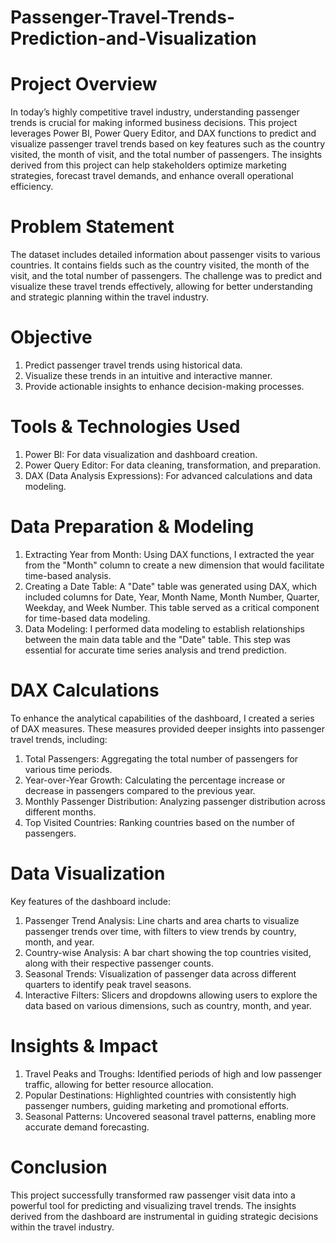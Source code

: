 # Passenger-Travel-Trends-Prediction-and-Visualization

# Project Overview
In today’s highly competitive travel industry, understanding passenger trends is crucial for making informed business decisions. This project leverages Power BI, Power Query Editor, and DAX functions to predict and visualize passenger travel trends based on key features such as the country visited, the month of visit, and the total number of passengers. The insights derived from this project can help stakeholders optimize marketing strategies, forecast travel demands, and enhance overall operational efficiency.

# Problem Statement
The dataset includes detailed information about passenger visits to various countries. It contains fields such as the country visited, the month of the visit, and the total number of passengers. The challenge was to predict and visualize these travel trends effectively, allowing for better understanding and strategic planning within the travel industry.

# Objective

1. Predict passenger travel trends using historical data.
2. Visualize these trends in an intuitive and interactive manner.
3. Provide actionable insights to enhance decision-making processes.
   
# Tools & Technologies Used

1. Power BI: For data visualization and dashboard creation.
2. Power Query Editor: For data cleaning, transformation, and preparation.
3. DAX (Data Analysis Expressions): For advanced calculations and data modeling.
   
# Data Preparation & Modeling

1. Extracting Year from Month: Using DAX functions, I extracted the year from the "Month" column to create a new dimension that would facilitate time-based analysis.
2. Creating a Date Table: A "Date" table was generated using DAX, which included columns for Date, Year, Month Name, Month Number, Quarter, Weekday, and Week Number. This table served as a critical component for time-based data modeling.
3. Data Modeling: I performed data modeling to establish relationships between the main data table and the "Date" table. This step was essential for accurate time series analysis and trend prediction.
   
# DAX Calculations

To enhance the analytical capabilities of the dashboard, I created a series of DAX measures. These measures provided deeper insights into passenger travel trends, including:
1. Total Passengers: Aggregating the total number of passengers for various time periods.
2. Year-over-Year Growth: Calculating the percentage increase or decrease in passengers compared to the previous year.
3. Monthly Passenger Distribution: Analyzing passenger distribution across different months.
4. Top Visited Countries: Ranking countries based on the number of passengers.

# Data Visualization
Key features of the dashboard include:
1. Passenger Trend Analysis: Line charts and area charts to visualize passenger trends over time, with filters to view trends by country, month, and year.
2. Country-wise Analysis: A bar chart showing the top countries visited, along with their respective passenger counts.
3. Seasonal Trends: Visualization of passenger data across different quarters to identify peak travel seasons.
4. Interactive Filters: Slicers and dropdowns allowing users to explore the data based on various dimensions, such as country, month, and year.

# Insights & Impact

1. Travel Peaks and Troughs: Identified periods of high and low passenger traffic, allowing for better resource allocation.
2. Popular Destinations: Highlighted countries with consistently high passenger numbers, guiding marketing and promotional efforts.
3. Seasonal Patterns: Uncovered seasonal travel patterns, enabling more accurate demand forecasting.

# Conclusion

This project successfully transformed raw passenger visit data into a powerful tool for predicting and visualizing travel trends. The insights derived from the dashboard are instrumental in guiding strategic decisions within the travel industry.
